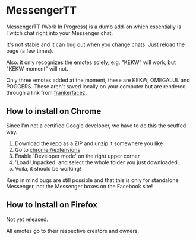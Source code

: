 # MessengerTT
MessengerTT (Work In Progress) is a dumb add-on which essentially is Twitch chat right into your Messenger chat. 

It's not stable and it can bug out when you change chats. Just reload the page (a few times).

Also: it only recognizes the emotes solely; e.g. "KEKW" will work, but "KEKW moment" will not.

Only three emotes added at the moment, these are KEKW; OMEGALUL and POGGERS. These aren't saved locally on your computer but are rendered through a link from [frankerfacez](https://cdn.frankerfacez.com).

## How to install on Chrome
Since I'm not a certified Google developer, we have to do this the scuffed way.
1. Download the repo as a ZIP and unzip it somewhere you like
2. Go to [chrome://extensions](chrome://extensions)
3. Enable 'Developer mode' on the right upper corner
4. 'Load Unpacked' and select the whole folder you just downloaded.
5. Voila, it should be working!

Keep in mind bugs are still possible and that this is only for standalone Messenger, not the Messenger boxes on the Facebook site!

## How to Install on Firefox
Not yet released. 




All emotes go to their respective creators and owners. 
